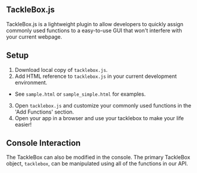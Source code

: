 ## TackleBox.js
TackleBox.js is a lightweight plugin to allow developers to quickly assign commonly used functions to a easy-to-use GUI that won't interfere with your current webpage.

## Setup
1. Download local copy of `tacklebox.js`.
2. Add HTML reference to `tacklebox.js` in your current development environment.
 * See `sample.html` or `sample_simple.html` for examples.
3. Open `tacklebox.js` and customize your commonly used functions in the 'Add Functions' section.
4. Open your app in a browser and use your tacklebox to make your life easier!

## Console Interaction
The TackleBox can also be modified in the console. The primary TackleBox object, `tacklebox`, can be manipulated using all of the functions in our API.
